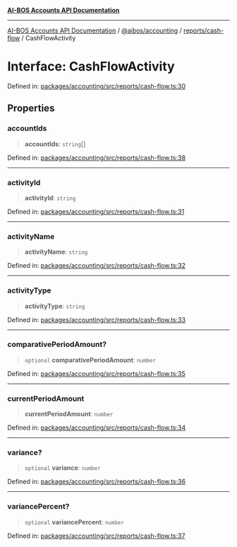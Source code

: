 [**AI-BOS Accounts API Documentation**](../../../../../README.md)

***

[AI-BOS Accounts API Documentation](../../../../../README.md) / [@aibos/accounting](../../../README.md) / [reports/cash-flow](../README.md) / CashFlowActivity

# Interface: CashFlowActivity

Defined in: [packages/accounting/src/reports/cash-flow.ts:30](https://github.com/pohlai88/accounts/blob/48103fb36d28b2b9bfb33472b6de2f719773cde9/packages/accounting/src/reports/cash-flow.ts#L30)

## Properties

### accountIds

> **accountIds**: `string`[]

Defined in: [packages/accounting/src/reports/cash-flow.ts:38](https://github.com/pohlai88/accounts/blob/48103fb36d28b2b9bfb33472b6de2f719773cde9/packages/accounting/src/reports/cash-flow.ts#L38)

***

### activityId

> **activityId**: `string`

Defined in: [packages/accounting/src/reports/cash-flow.ts:31](https://github.com/pohlai88/accounts/blob/48103fb36d28b2b9bfb33472b6de2f719773cde9/packages/accounting/src/reports/cash-flow.ts#L31)

***

### activityName

> **activityName**: `string`

Defined in: [packages/accounting/src/reports/cash-flow.ts:32](https://github.com/pohlai88/accounts/blob/48103fb36d28b2b9bfb33472b6de2f719773cde9/packages/accounting/src/reports/cash-flow.ts#L32)

***

### activityType

> **activityType**: `string`

Defined in: [packages/accounting/src/reports/cash-flow.ts:33](https://github.com/pohlai88/accounts/blob/48103fb36d28b2b9bfb33472b6de2f719773cde9/packages/accounting/src/reports/cash-flow.ts#L33)

***

### comparativePeriodAmount?

> `optional` **comparativePeriodAmount**: `number`

Defined in: [packages/accounting/src/reports/cash-flow.ts:35](https://github.com/pohlai88/accounts/blob/48103fb36d28b2b9bfb33472b6de2f719773cde9/packages/accounting/src/reports/cash-flow.ts#L35)

***

### currentPeriodAmount

> **currentPeriodAmount**: `number`

Defined in: [packages/accounting/src/reports/cash-flow.ts:34](https://github.com/pohlai88/accounts/blob/48103fb36d28b2b9bfb33472b6de2f719773cde9/packages/accounting/src/reports/cash-flow.ts#L34)

***

### variance?

> `optional` **variance**: `number`

Defined in: [packages/accounting/src/reports/cash-flow.ts:36](https://github.com/pohlai88/accounts/blob/48103fb36d28b2b9bfb33472b6de2f719773cde9/packages/accounting/src/reports/cash-flow.ts#L36)

***

### variancePercent?

> `optional` **variancePercent**: `number`

Defined in: [packages/accounting/src/reports/cash-flow.ts:37](https://github.com/pohlai88/accounts/blob/48103fb36d28b2b9bfb33472b6de2f719773cde9/packages/accounting/src/reports/cash-flow.ts#L37)

